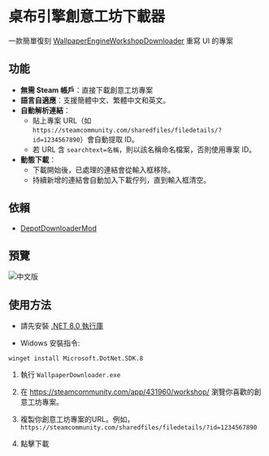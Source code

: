 # 桌布引擎創意工坊下載器

一款簡單復刻 [WallpaperEngineWorkshopDownloader](https://github.com/oureveryday/WallpaperEngineWorkshopDownloader) 重寫 UI 的專案

## 功能  

- **無需 Steam 帳戶**：直接下載創意工坊專案
- **語言自適應**：支援簡體中文、繁體中文和英文。
- **自動解析連結**：
  - 貼上專案 URL（如 `https://steamcommunity.com/sharedfiles/filedetails/?id=1234567890`）會自動提取 ID。
  - 若 URL 含 `searchtext=名稱`，則以該名稱命名檔案，否則使用專案 ID。
- **動態下載**：
  - 下載開始後，已處理的連結會從輸入框移除。
  - 持續新增的連結會自動加入下載佇列，直到輸入框清空。

## 依賴  

- [DepotDownloaderMod](https://github.com/oureveryday/DepotDownloaderMod)

## 預覽

![中文版](https://github.com/user-attachments/assets/cf9acb4a-f7bd-422a-a6ec-916c266b44c6)


## 使用方法  

 * 請先安裝 [.NET 8.0 執行庫](https://dotnet.microsoft.com/download/dotnet/8.0/runtime)

 * Widows 安裝指令:
 ```
 winget install Microsoft.DotNet.SDK.8
 ```

 1. 執行 `WallpaperDownloader.exe`

 2. 在 <https://steamcommunity.com/app/431960/workshop/> 瀏覽你喜歡的創意工坊專案。

 3. 複製你創意工坊專案的URL。例如，`https://steamcommunity.com/sharedfiles/filedetails/?id=1234567890`

 4. 點擊下載
